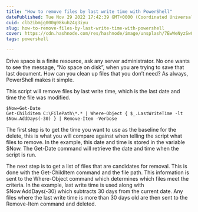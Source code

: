 ```yaml
---
title: "How to remove files by last write time with PowerShell"
datePublished: Tue Nov 29 2022 17:42:39 GMT+0000 (Coordinated Universal Time)
cuid: clb2ibmjg000g08kuh24g3iyu
slug: how-to-remove-files-by-last-write-time-with-powershell
cover: https://cdn.hashnode.com/res/hashnode/image/unsplash/7EwWeNyzSwQ/upload/v1669743465377/8zJJBNxw6.jpeg
tags: powershell

---
```


Drive space is a finite resource, ask any server administrator. No one wants to see the message, “No space on disk”, when you are trying to save that last document. How can you clean up files that you don’t need? As always, PowerShell makes it simple.

This script will remove files by last write time, which is the last date and time the file was modified.

```
$Now=Get-Date
Get-Childitem C:\FilePath\*.* | Where-Object { $_.LastWriteTime -lt $Now.AddDays(-30) } | Remove-Item -Verbose
``` 
The first step is to get the time you want to use as the baseline for the delete, this is what you will compare against when telling the script what files to remove. In the example, this date and time is stored in the variable $Now. The Get-Date command will retrieve the date and time when the script is run.

The next step is to get a list of files that are candidates for removal. This is done with the Get-ChildItem command and the file path. This information is sent to the Where-Object command which determines which files meet the criteria. In the example, last write time is used along with $Now.AddDays(-30) which subtracts 30 days from the current date. Any files where the last write time is more than 30 days old are then sent to the Remove-Item command and deleted.
